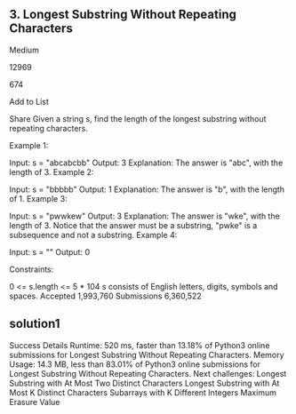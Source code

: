 ## 3. Longest Substring Without Repeating Characters
Medium

12969

674

Add to List

Share
Given a string s, find the length of the longest substring without repeating characters.

 

Example 1:

Input: s = "abcabcbb"
Output: 3
Explanation: The answer is "abc", with the length of 3.
Example 2:

Input: s = "bbbbb"
Output: 1
Explanation: The answer is "b", with the length of 1.
Example 3:

Input: s = "pwwkew"
Output: 3
Explanation: The answer is "wke", with the length of 3.
Notice that the answer must be a substring, "pwke" is a subsequence and not a substring.
Example 4:

Input: s = ""
Output: 0
 

Constraints:

0 <= s.length <= 5 * 104
s consists of English letters, digits, symbols and spaces.
Accepted
1,993,760
Submissions
6,360,522

## solution1
Success
Details 
Runtime: 520 ms, faster than 13.18% of Python3 online submissions for Longest Substring Without Repeating Characters.
Memory Usage: 14.3 MB, less than 83.01% of Python3 online submissions for Longest Substring Without Repeating Characters.
Next challenges:
Longest Substring with At Most Two Distinct Characters
Longest Substring with At Most K Distinct Characters
Subarrays with K Different Integers
Maximum Erasure Value